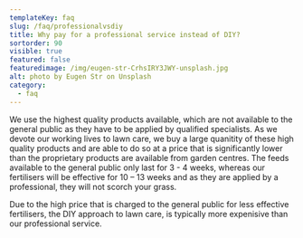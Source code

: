 ```yaml
---
templateKey: faq
slug: /faq/professionalvsdiy
title: Why pay for a professional service instead of DIY?
sortorder: 90
visible: true
featured: false
featuredimage: /img/eugen-str-CrhsIRY3JWY-unsplash.jpg
alt: photo by Eugen Str on Unsplash
category:
  - faq
---
```



We use the highest quality products available, which are not available to the general public as they have to be applied by qualified specialists. As we devote our working lives to lawn care, we buy a large quanitity of these high quality products and are able to do so at a price that is significantly lower than the proprietary products are available from garden centres. The feeds available to the general public only last for 3 - 4 weeks, whereas our fertilisers will be effective for 10 – 13 weeks and as they are applied by a professional, they will not scorch your grass. 

Due to the high price that is charged to the general public for less effective fertilisers, the DIY approach to lawn care, is typically more expenisive than our professional service. 